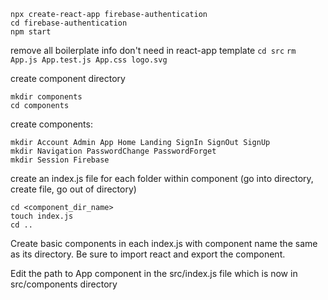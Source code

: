````
npx create-react-app firebase-authentication
cd firebase-authentication
npm start
````

remove all boilerplate info don't need in react-app template
``cd src``
``rm App.js App.test.js App.css logo.svg``

create component directory
````
mkdir components
cd components
````

create components: 
````
mkdir Account Admin App Home Landing SignIn SignOut SignUp
mkdir Navigation PasswordChange PasswordForget
mkdir Session Firebase
````

create an index.js file for each folder within component (go into directory, create file, go out of directory)
````
cd <component_dir_name>
touch index.js
cd ..
````

Create basic components in each index.js with component name the same as its directory. Be sure to import react and export the component.

Edit the path to App component in the src/index.js file which is now in src/components directory


